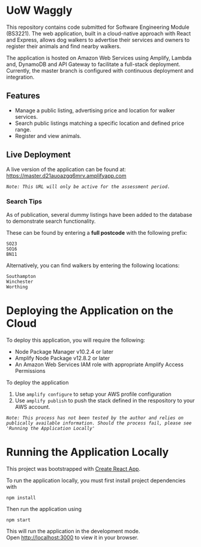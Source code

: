# UoW Waggly

This repository contains code submitted for Software Engineering Module (BS3221). The web application, built in a cloud-native approach with React and Express, allows dog walkers to advertise their services and owners to register their animals and find nearby walkers.

The application is hosted on Amazon Web Services using Amplify, Lambda and, DynamoDB and API Gateway to facilitate a full-stack deployment. Currently, the master branch is configured with continuous deployment and integration.

## Features

* Manage a public listing, advertising price and location for walker services.
* Search public listings matching a specific location and defined price range.
* Register and view animals.

## Live Deployment

A live version of the application can be found at:\
https://master.d21auoazgq6mrv.amplifyapp.com

*```Note: This URL will only be active for the assessment period. ```*

### Search Tips

As of publication, several dummy listings have been added to the database to demonstrate search functionality.

These can be found by entering a **full postcode** with the following prefix:
```
SO23
SO16
BN11
```

Alternatively, you can find walkers by entering the following locations:
```
Southampton
Winchester
Worthing
```

# Deploying the Application on the Cloud

To deploy this application, you will require the following:

* Node Package Manager v10.2.4 or later
* Amplify Node Package v12.8.2 or later
* An Amazon Web Services IAM role with appropriate Amplify Access Permissions

To deploy the application 

1. Use `amplify configure` to setup your AWS profile configuration
2. Use `amplify publish` to push the stack defined in the respository to your AWS account.

*`Note: This process has not been tested by the author and relies on publically available information. Should the process fail, please see 'Running the Application Locally'`*

# Running the Application Locally

This project was bootstrapped with [Create React App](https://github.com/facebook/create-react-app).

To run the application locally, you must first install project dependencies with

`npm install`

Then run the application using

`npm start`

This will run the application in the development mode.\
Open [http://localhost:3000](http://localhost:3000) to view it in your browser.
